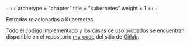 +++
archetype = "chapter"
title = "kubernetes"
weight = 1
+++

Entradas relacionadas a Kubernetes.

Todo el código implementado y los casos de uso probados se encuentran disponible en el repositorio [my-code](https://gitlab.com/dzamo/my-codes) del sitio de [Gitlab](https://gitlab.com).
